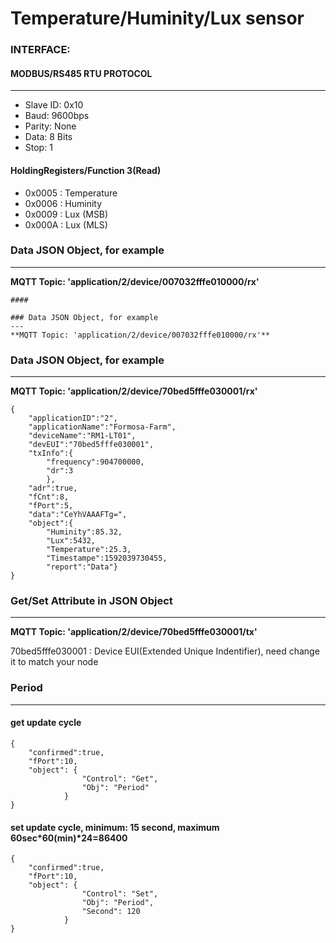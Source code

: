 
Temperature/Huminity/Lux sensor
===
### INTERFACE: 
#### MODBUS/RS485 RTU PROTOCOL
---
 * Slave ID: 0x10
 * Baud: 9600bps
 * Parity: None
 * Data: 8 Bits
 * Stop: 1

#### HoldingRegisters/Function 3(Read)

* 0x0005 : Temperature
* 0x0006 : Huminity
* 0x0009 : Lux (MSB)
* 0x000A : Lux (MLS)

####

### Data JSON Object, for example
---
**MQTT Topic: 'application/2/device/007032fffe010000/rx'**
```
####

### Data JSON Object, for example
---
**MQTT Topic: 'application/2/device/007032fffe010000/rx'**
```
####

### Data JSON Object, for example
---
**MQTT Topic: 'application/2/device/70bed5fffe030001/rx'**
```
{   
    "applicationID":"2",
    "applicationName":"Formosa-Farm",
    "deviceName":"RM1-LT01",
    "devEUI":"70bed5fffe030001",
    "txInfo":{
        "frequency":904700000,
        "dr":3
        },
    "adr":true,
    "fCnt":8,
    "fPort":5,
    "data":"CeYhVAAAFTg=",
    "object":{
        "Huminity":85.32,
        "Lux":5432,
        "Temperature":25.3,
        "Timestampe":1592039730455,
        "report":"Data"}
}

```
### Get/Set Attribute in JSON Object
---
**MQTT Topic: 'application/2/device/70bed5fffe030001/tx'**

70bed5fffe030001 : Device EUI(Extended Unique Indentifier), need change it to match your node

### Period
---
#### get update cycle
```
{
    "confirmed":true,
    "fPort":10,
    "object": { 
                "Control": "Get", 
                "Obj": "Period" 
            }
}
```

#### set update cycle, minimum: 15 second, maximum 60sec*60(min)*24=86400
```
{
    "confirmed":true,
    "fPort":10,
    "object": { 
                "Control": "Set",
                "Obj": "Period",                
                "Second": 120 
            }
}
```
